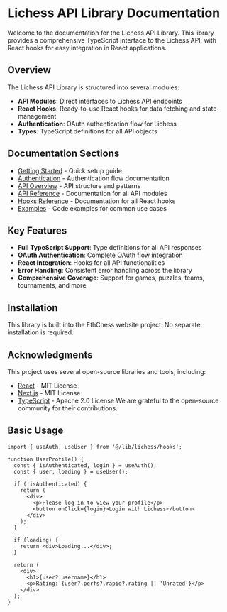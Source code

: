 # Lichess API Library Documentation

Welcome to the documentation for the Lichess API Library. This library provides a comprehensive TypeScript interface to the Lichess API, with React hooks for easy integration in React applications.

## Overview

The Lichess API Library is structured into several modules:

- **API Modules**: Direct interfaces to Lichess API endpoints
- **React Hooks**: Ready-to-use React hooks for data fetching and state management
- **Authentication**: OAuth authentication flow for Lichess
- **Types**: TypeScript definitions for all API objects

## Documentation Sections

- [Getting Started](./GETTING-STARTED.md) - Quick setup guide
- [Authentication](./AUTHENTICATION.md) - Authentication flow documentation
- [API Overview](./API-OVERVIEW.md) - API structure and patterns
- [API Reference](./api/) - Documentation for all API modules
- [Hooks Reference](./hooks/) - Documentation for all React hooks
- [Examples](./examples/) - Code examples for common use cases

## Key Features

- **Full TypeScript Support**: Type definitions for all API responses
- **OAuth Authentication**: Complete OAuth flow integration
- **React Integration**: Hooks for all API functionalities
- **Error Handling**: Consistent error handling across the library
- **Comprehensive Coverage**: Support for games, puzzles, teams, tournaments, and more

## Installation

This library is built into the EthChess website project. No separate installation is required.

## Acknowledgments

This project uses several open-source libraries and tools, including:

- [React](https://reactjs.org/) - MIT License
- [Next.js](https://nextjs.org/) - MIT License
- [TypeScript](https://www.typescriptlang.org/) - Apache 2.0 License
We are grateful to the open-source community for their contributions.

## Basic Usage

```tsx
import { useAuth, useUser } from '@/lib/lichess/hooks';

function UserProfile() {
  const { isAuthenticated, login } = useAuth();
  const { user, loading } = useUser();
  
  if (!isAuthenticated) {
    return (
      <div>
        <p>Please log in to view your profile</p>
        <button onClick={login}>Login with Lichess</button>
      </div>
    );
  }
  
  if (loading) {
    return <div>Loading...</div>;
  }
  
  return (
    <div>
      <h1>{user?.username}</h1>
      <p>Rating: {user?.perfs?.rapid?.rating || 'Unrated'}</p>
    </div>
  );
}
